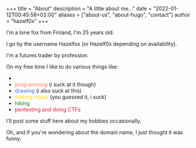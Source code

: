 +++
title = "About"
description = "A little about me..."
date = "2022-01-12T00:45:58+02:00"
aliases = ["about-us", "about-hugo", "contact"]
author = "hazelf0x"
+++

I'm a lone fox from Finland, I'm 25 years old.

I go by the username Hazelfox (or Hazelf0x depending on availability).

I'm a futures trader by profession.

On my free time I like to do various things like:


* <span style="color:white">cooking</span>
* <span style="color:coral">programming</span> (i suck at it though)
* <span style="color:royalblue">drawing</span> (i also suck at this)
* <span style="color:gold">making music</span> (you guessed it, i suck)
* <span style="color:green">hiking</span>
* <span style="color:crimson">pentesting and doing CTFs</span>

I'll post some stuff here about my hobbies occasionally.

Oh, and if you're wondering about the domain name, I just thought it was funny.
